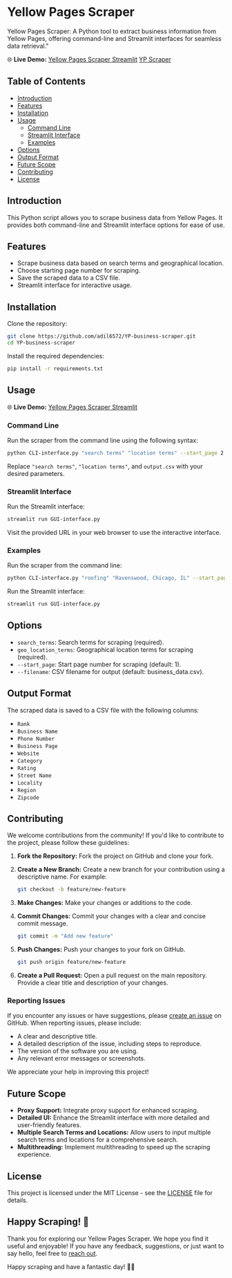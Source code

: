 # Yellow Pages Scraper

Yellow Pages Scraper: A Python tool to extract business information from Yellow Pages, offering command-line and Streamlit interfaces for seamless data retrieval."

🌐 **Live Demo:** [Yellow Pages Scraper Streamlit](https://yp-scraper.streamlit.app/)
[YP Scraper](https://github.com/adil6572/YP-business-scraper/blob/main/streamlit-app.png)

## Table of Contents

- [Introduction](#introduction)
- [Features](#features)
- [Installation](#installation)
- [Usage](#usage)
  - [Command Line](#command-line)
  - [Streamlit Interface](#streamlit-interface)
  - [Examples](#examples)
- [Options](#options)
- [Output Format](#output-format)
- [Future Scope](#future-scope)
- [Contributing](#contributing)
- [License](#license)

## Introduction

This Python script allows you to scrape business data from Yellow Pages. It provides both command-line and Streamlit interface options for ease of use.

## Features

- Scrape business data based on search terms and geographical location.
- Choose starting page number for scraping.
- Save the scraped data to a CSV file.
- Streamlit interface for interactive usage.

## Installation

Clone the repository:

```bash
git clone https://github.com/adil6572/YP-business-scraper.git
cd YP-business-scraper
```

Install the required dependencies:

```bash
pip install -r requirements.txt
```

## Usage

🌐 **Live Demo:** [Yellow Pages Scraper Streamlit](https://yp-scraper.streamlit.app/)

### Command Line

Run the scraper from the command line using the following syntax:

```bash
python CLI-interface.py "search terms" "location terms" --start_page 2 --filename output.csv
```

Replace `"search terms"`, `"location terms"`, and `output.csv` with your desired parameters.

### Streamlit Interface

Run the Streamlit interface:

```bash
streamlit run GUI-interface.py
```

Visit the provided URL in your web browser to use the interactive interface.

### Examples

Run the scraper from the command line:

```bash
python CLI-interface.py "roofing" "Ravenswood, Chicago, IL" --start_page 2 --filename roofing.csv
```

Run the Streamlit interface:

```bash
streamlit run GUI-interface.py
```

## Options

- `search_terms`: Search terms for scraping (required).
- `geo_location_terms`: Geographical location terms for scraping (required).
- `--start_page`: Start page number for scraping (default: 1).
- `--filename`: CSV filename for output (default: business_data.csv).

## Output Format

The scraped data is saved to a CSV file with the following columns:

- `Rank`
- `Business Name`
- `Phone Number`
- `Business Page`
- `Website`
- `Category`
- `Rating`
- `Street Name`
- `Locality`
- `Region`
- `Zipcode`

## Contributing

We welcome contributions from the community! If you'd like to contribute to the project, please follow these guidelines:

1. **Fork the Repository:** Fork the project on GitHub and clone your fork.

2. **Create a New Branch:** Create a new branch for your contribution using a descriptive name. For example:

   ```bash
   git checkout -b feature/new-feature
   ```

3. **Make Changes:** Make your changes or additions to the code.

4. **Commit Changes:** Commit your changes with a clear and concise commit message.

   ```bash
   git commit -m "Add new feature"
   ```

5. **Push Changes:** Push your changes to your fork on GitHub.

   ```bash
   git push origin feature/new-feature
   ```

6. **Create a Pull Request:** Open a pull request on the main repository. Provide a clear title and description of your changes.

### Reporting Issues

If you encounter any issues or have suggestions, please [create an issue](https://github.com/adil6572/YP-business-scraper/issues) on GitHub. When reporting issues, please include:

- A clear and descriptive title.
- A detailed description of the issue, including steps to reproduce.
- The version of the software you are using.
- Any relevant error messages or screenshots.

We appreciate your help in improving this project!

## Future Scope

- **Proxy Support:** Integrate proxy support for enhanced scraping.
- **Detailed UI:** Enhance the Streamlit interface with more detailed and user-friendly features.
- **Multiple Search Terms and Locations:** Allow users to input multiple search terms and locations for a comprehensive search.
- **Multithreading:** Implement multithreading to speed up the scraping experience.

## License

This project is licensed under the MIT License - see the [LICENSE](LICENSE) file for details.

## Happy Scraping! 🌟

Thank you for exploring our Yellow Pages Scraper. We hope you find it useful and enjoyable! If you have any feedback, suggestions, or just want to say hello, feel free to [reach out](mailto:adilshaikh6572@gmail.com).

Happy scraping and have a fantastic day! 🚀✨
